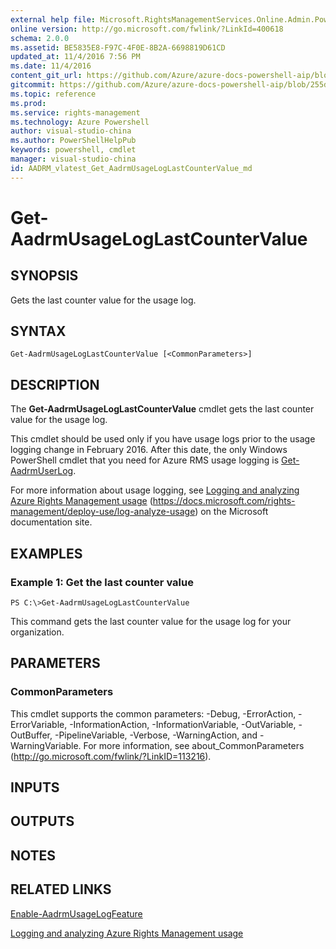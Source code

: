 ```yaml
---
external help file: Microsoft.RightsManagementServices.Online.Admin.PowerShell.dll-Help.xml
online version: http://go.microsoft.com/fwlink/?LinkId=400618
schema: 2.0.0
ms.assetid: BE5835E8-F97C-4F0E-8B2A-6698819D61CD
updated_at: 11/4/2016 7:56 PM
ms.date: 11/4/2016
content_git_url: https://github.com/Azure/azure-docs-powershell-aip/blob/master/Azure%20Information%20Protection/AADRM/vlatest/Get-AadrmUsageLogLastCounterValue.md
gitcommit: https://github.com/Azure/azure-docs-powershell-aip/blob/255ddad98222233495954a5753e4e2da2f26bc6d/Azure%20Information%20Protection/AADRM/vlatest/Get-AadrmUsageLogLastCounterValue.md
ms.topic: reference
ms.prod: 
ms.service: rights-management
ms.technology: Azure Powershell
author: visual-studio-china
ms.author: PowerShellHelpPub
keywords: powershell, cmdlet
manager: visual-studio-china
id: AADRM_vlatest_Get_AadrmUsageLogLastCounterValue_md
---
```


# Get-AadrmUsageLogLastCounterValue

## SYNOPSIS
Gets the last counter value for the usage log.

## SYNTAX

```
Get-AadrmUsageLogLastCounterValue [<CommonParameters>]
```

## DESCRIPTION
The **Get-AadrmUsageLogLastCounterValue** cmdlet gets the last counter value for the usage log.

This cmdlet should be used only if you have usage logs prior to the usage logging change in February 2016.
After this date, the only Windows PowerShell cmdlet that you need for Azure RMS usage logging is [Get-AadrmUserLog](./Get-AadrmUserLog.md).

For more information about usage logging, see [Logging and analyzing Azure Rights Management usage](https://docs.microsoft.com/rights-management/deploy-use/log-analyze-usage) (https://docs.microsoft.com/rights-management/deploy-use/log-analyze-usage) on the Microsoft documentation site.

## EXAMPLES

### Example 1: Get the last counter value
```
PS C:\>Get-AadrmUsageLogLastCounterValue
```

This command gets the last counter value for the usage log for your organization.

## PARAMETERS

### CommonParameters
This cmdlet supports the common parameters: -Debug, -ErrorAction, -ErrorVariable, -InformationAction, -InformationVariable, -OutVariable, -OutBuffer, -PipelineVariable, -Verbose, -WarningAction, and -WarningVariable. For more information, see about_CommonParameters (http://go.microsoft.com/fwlink/?LinkID=113216).

## INPUTS

## OUTPUTS

## NOTES

## RELATED LINKS

[Enable-AadrmUsageLogFeature](xref:AADRM/vlatest/Enable-AadrmUsageLogFeature.md)

[Logging and analyzing Azure Rights Management usage](https://docs.microsoft.com/rights-management/deploy-use/log-analyze-usage)
